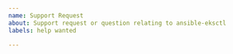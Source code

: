 ```yaml
---
name: Support Request
about: Support request or question relating to ansible-eksctl
labels: help wanted

---
```


<!--
STOP -- PLEASE READ!

GitHub is not the right place for support requests.

If you're looking for help, check [DevOps StackExchange](https://devops.stackexchange.com/questions/tagged/ansible-eksctl).

If the matter is security related, please disclose it privately by sending an email to 
-->
